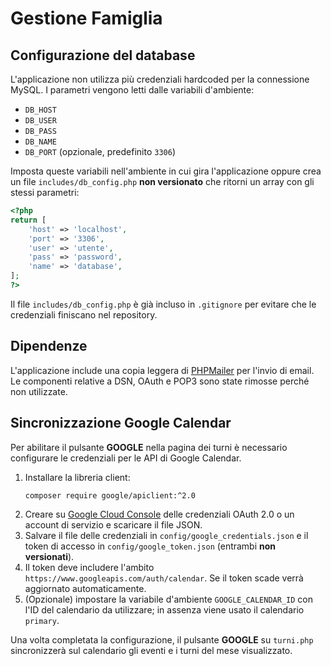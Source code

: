 # Gestione Famiglia

## Configurazione del database

L'applicazione non utilizza più credenziali hardcoded per la connessione MySQL. I parametri vengono letti dalle variabili d'ambiente:

- `DB_HOST`
- `DB_USER`
- `DB_PASS`
- `DB_NAME`
- `DB_PORT` (opzionale, predefinito `3306`)

Imposta queste variabili nell'ambiente in cui gira l'applicazione oppure crea un file `includes/db_config.php` **non versionato** che ritorni un array con gli stessi parametri:

```php
<?php
return [
    'host' => 'localhost',
    'port' => '3306',
    'user' => 'utente',
    'pass' => 'password',
    'name' => 'database',
];
?>
```

Il file `includes/db_config.php` è già incluso in `.gitignore` per evitare che le credenziali finiscano nel repository.

## Dipendenze

L'applicazione include una copia leggera di [PHPMailer](https://github.com/PHPMailer/PHPMailer) per l'invio di email. Le componenti relative a DSN, OAuth e POP3 sono state rimosse perché non utilizzate.

## Sincronizzazione Google Calendar

Per abilitare il pulsante **GOOGLE** nella pagina dei turni è necessario configurare le credenziali per le API di Google Calendar.

1. Installare la libreria client:
   ```bash
   composer require google/apiclient:^2.0
   ```
2. Creare su [Google Cloud Console](https://console.cloud.google.com/) delle credenziali OAuth 2.0 o un account di servizio e scaricare il file JSON.
3. Salvare il file delle credenziali in `config/google_credentials.json` e il token di accesso in `config/google_token.json` (entrambi **non versionati**).
4. Il token deve includere l'ambito `https://www.googleapis.com/auth/calendar`. Se il token scade verrà aggiornato automaticamente.
5. (Opzionale) impostare la variabile d'ambiente `GOOGLE_CALENDAR_ID` con l'ID del calendario da utilizzare; in assenza viene usato il calendario `primary`.

Una volta completata la configurazione, il pulsante **GOOGLE** su `turni.php` sincronizzerà sul calendario gli eventi e i turni del mese visualizzato.

